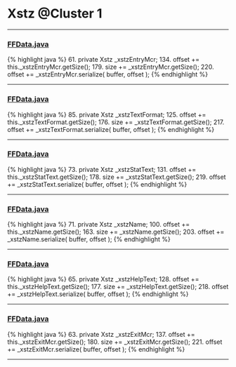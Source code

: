 # Xstz @Cluster 1

***

### [FFData.java](https://searchcode.com/codesearch/view/97384199/)
{% highlight java %}
61. private Xstz _xstzEntryMcr;
134.     offset += this._xstzEntryMcr.getSize();
179.     size += _xstzEntryMcr.getSize();
220.     offset += _xstzEntryMcr.serialize( buffer, offset );
{% endhighlight %}

***

### [FFData.java](https://searchcode.com/codesearch/view/97384199/)
{% highlight java %}
85. private Xstz _xstzTextFormat;
125.     offset += this._xstzTextFormat.getSize();
176.     size += _xstzTextFormat.getSize();
217.     offset += _xstzTextFormat.serialize( buffer, offset );
{% endhighlight %}

***

### [FFData.java](https://searchcode.com/codesearch/view/97384199/)
{% highlight java %}
73. private Xstz _xstzStatText;
131.     offset += this._xstzStatText.getSize();
178.     size += _xstzStatText.getSize();
219.     offset += _xstzStatText.serialize( buffer, offset );
{% endhighlight %}

***

### [FFData.java](https://searchcode.com/codesearch/view/97384199/)
{% highlight java %}
71. private Xstz _xstzName;
100.     offset += this._xstzName.getSize();
163.     size += _xstzName.getSize();
203.     offset += _xstzName.serialize( buffer, offset );
{% endhighlight %}

***

### [FFData.java](https://searchcode.com/codesearch/view/97384199/)
{% highlight java %}
65. private Xstz _xstzHelpText;
128.     offset += this._xstzHelpText.getSize();
177.     size += _xstzHelpText.getSize();
218.     offset += _xstzHelpText.serialize( buffer, offset );
{% endhighlight %}

***

### [FFData.java](https://searchcode.com/codesearch/view/97384199/)
{% highlight java %}
63. private Xstz _xstzExitMcr;
137.     offset += this._xstzExitMcr.getSize();
180.     size += _xstzExitMcr.getSize();
221.     offset += _xstzExitMcr.serialize( buffer, offset );
{% endhighlight %}

***

